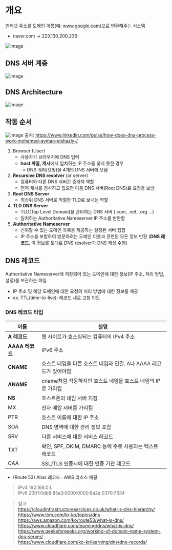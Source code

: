 # 개요
인터넷 주소를 도메인 이름(예: www.google.com)으로 변환해주는 시스템  
- naver.com -> 223.130.200.236

![image](https://github.com/hana2set/study/assets/97689567/bbd04d86-e498-45e7-8e8f-bd7718b2e53f)

## DNS 서버 계층
![image](https://github.com/hana2set/study/assets/97689567/615e1fa2-28ea-4d17-8e8b-95f676662aec)

## DNS Architecture
![image](https://github.com/hana2set/study/assets/97689567/73504342-6918-4f27-b191-e5e190920995)



## 작동 순서
![image](https://github.com/hana2set/study/assets/97689567/e56a8a97-7725-40d1-b7a0-bfdb3c39b9ac)
출처: https://www.linkedin.com/pulse/how-does-dns-process-work-mohamed-ayman-elshazly-/




1. Browser (User)
    - 사용자가 브라우저에 DNS 입력
    - **host 파일, 캐시**에서 일치하는 IP 주소를 찾지 못한 경우  
    -> DNS 쿼리(요청)을 4개의 DNS 서버에 보냄
2. **Recursive DNS resolver** (or server)
    - 컴퓨터와 다른 DNS 서버간 중개자 역할
    - 먼저 캐시를 검사하고 없으면 다음 DNS 서버(Root DNS)로 요청을 보냄
3. **Root DNS Server**
    - 최상위 DNS 서버로 적절한 TLD로 보내는 역할
4. **TLD DNS Server**
    - TLD(Top Level Domain)을 관리하는 DNS 서버 (.com, .net, .org ...)
    - 일치하는 Authoritative Nameserver IP 주소를 반환함
5. **Authoritative Nameserver**
    - 신뢰할 수 있는 도메인 목록을 제공하는 설정된 서버 집합
    - IP 주소를 포함하여 방문하려는 도메인 이름과 관련된 모든 정보 반환 (**DNS 레코드**, 이 정보를 토대로 DNS resolver가 DNS 캐싱 수행)

## DNS 레코드
Authoritative Nameserver에 저장되어 있는 도메인에 대한 정보(IP 주소, 처리 방법, 설정)를 보관하는 파일
- IP 주소 및 해당 도메인에 대한 요청의 처리 방법에 대한 정보를 제공
- ex. TTL(time-to-live): 레코드 새로 고침 빈도


### DNS 레코드 타입
|이름|설명|
|-|-|
|**A 레코드** | 웹 사이트가 호스팅되는 컴퓨터의 IPv4 주소|
|**AAAA 레코드** | IPv6 주소 |
|**CNAME**| 호스트 네임을 다른 호스트 네임과 연결. A나 AAAA 레코드가 있어야함 |
|**ANAME**| cname처럼 작동하지만 호스트 네임을 호스트 네임의 IP로 가리킴 |
|**NS**|호스트존의 네임 서버 지정|
|MX|전자 메일 서버를 가리킴|
|PTR|호스트 이름에 대한 IP 주소|
|SOA|DNS 영역에 대한 관리 정보 포함|
|SRV|다른 서비스에 대한 서비스 레코드|
|TXT|확인, SPF, DKIM, DMARC 등에 주로 사용되는 텍스트 레코드|
|CAA|SSL/TLS 인증서에 대한 인증 기관 레코드|

- (Route 53) Alias 레코드 : AWS 리소스 매핑

> IPv4 192.168.0.1.   
> IPv6 2001:0db8:85a3:0000:0000:8a2e:0370:7334

> 참고  
https://cloudinfrastructureservices.co.uk/what-is-dns-hierarchy/  
https://www.ibm.com/kr-ko/topics/dns  
https://aws.amazon.com/ko/route53/what-is-dns/  
https://www.cloudflare.com/learning/dns/what-is-dns/
https://www.geeksforgeeks.org/working-of-domain-name-system-dns-server/  
https://www.cloudflare.com/ko-kr/learning/dns/dns-records/  